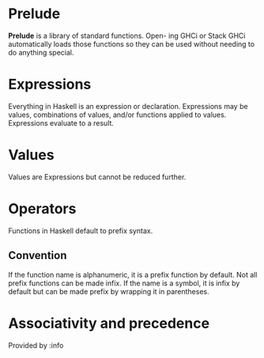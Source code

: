 # Prelude
**Prelude** is a library of standard functions. Open-
ing GHCi or Stack GHCi automatically loads those functions so
they can be used without needing to do anything special.

# Expressions
Everything in Haskell is an expression or declaration. Expressions may be values, combinations of values, and/or functions applied to values. Expressions evaluate to a result.

# Values
Values are Expressions but cannot be reduced further.

# Operators
Functions in Haskell default to prefix syntax.
## Convention
If the function name is alphanumeric, it is a prefix function by default. Not all prefix functions can be made infix. If the name is a symbol, it is infix by default but can be made prefix by wrapping it in parentheses.

# Associativity and precedence
Provided by :info

